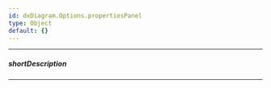```yaml
---
id: dxDiagram.Options.propertiesPanel
type: Object
default: {}
---
```

---
##### shortDescription

---
